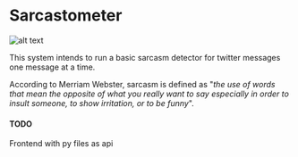 # Sarcastometer

![alt text](https://github.com/rupshabagchi/sarcastometer/blob/master/sarcasm.jpg "sarc")

This system intends to run a basic sarcasm detector for twitter messages one message at a time.

According to Merriam Webster, sarcasm is defined as "*the use of words that mean the opposite of what you really want to say especially in order to insult someone, to show irritation, or to be funny*".

#### TODO

Frontend with py files as api



 
